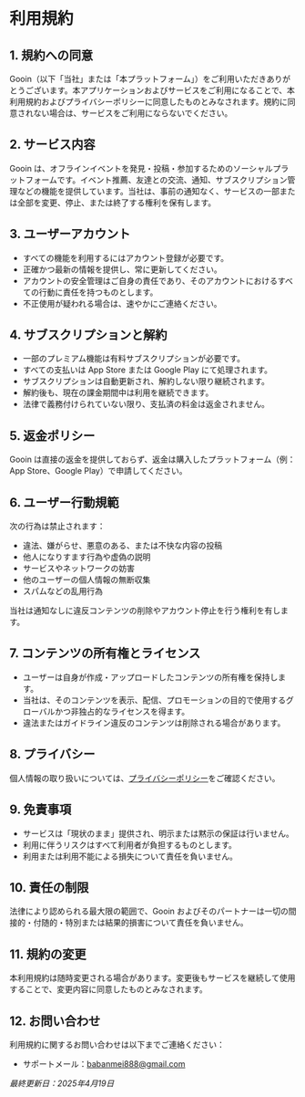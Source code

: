 # 利用規約

## 1. 規約への同意

Gooin（以下「当社」または「本プラットフォーム」）をご利用いただきありがとうございます。本アプリケーションおよびサービスをご利用になることで、本利用規約およびプライバシーポリシーに同意したものとみなされます。規約に同意されない場合は、サービスをご利用にならないでください。

## 2. サービス内容

Gooin は、オフラインイベントを発見・投稿・参加するためのソーシャルプラットフォームです。イベント推薦、友達との交流、通知、サブスクリプション管理などの機能を提供しています。当社は、事前の通知なく、サービスの一部または全部を変更、停止、または終了する権利を保有します。

## 3. ユーザーアカウント

- すべての機能を利用するにはアカウント登録が必要です。
- 正確かつ最新の情報を提供し、常に更新してください。
- アカウントの安全管理はご自身の責任であり、そのアカウントにおけるすべての行動に責任を持つものとします。
- 不正使用が疑われる場合は、速やかにご連絡ください。

## 4. サブスクリプションと解約

- 一部のプレミアム機能は有料サブスクリプションが必要です。
- すべての支払いは App Store または Google Play にて処理されます。
- サブスクリプションは自動更新され、解約しない限り継続されます。
- 解約後も、現在の課金期間中は利用を継続できます。
- 法律で義務付けられていない限り、支払済の料金は返金されません。

## 5. 返金ポリシー

Gooin は直接の返金を提供しておらず、返金は購入したプラットフォーム（例：App Store、Google Play）で申請してください。

## 6. ユーザー行動規範

次の行為は禁止されます：

- 違法、嫌がらせ、悪意のある、または不快な内容の投稿
- 他人になりすます行為や虚偽の説明
- サービスやネットワークの妨害
- 他のユーザーの個人情報の無断収集
- スパムなどの乱用行為

当社は通知なしに違反コンテンツの削除やアカウント停止を行う権利を有します。

## 7. コンテンツの所有権とライセンス

- ユーザーは自身が作成・アップロードしたコンテンツの所有権を保持します。
- 当社は、そのコンテンツを表示、配信、プロモーションの目的で使用するグローバルかつ非独占的なライセンスを得ます。
- 違法またはガイドライン違反のコンテンツは削除される場合があります。

## 8. プライバシー

個人情報の取り扱いについては、[プライバシーポリシー](https://app-gooin.github.io/support/privacy/ja/)をご確認ください。

## 9. 免責事項

- サービスは「現状のまま」提供され、明示または黙示の保証は行いません。
- 利用に伴うリスクはすべて利用者が負担するものとします。
- 利用または利用不能による損失について責任を負いません。

## 10. 責任の制限

法律により認められる最大限の範囲で、Gooin およびそのパートナーは一切の間接的・付随的・特別または結果的損害について責任を負いません。

## 11. 規約の変更

本利用規約は随時変更される場合があります。変更後もサービスを継続して使用することで、変更内容に同意したものとみなされます。

## 12. お問い合わせ

利用規約に関するお問い合わせは以下までご連絡ください：

- サポートメール：babanmei888@gmail.com

*最終更新日：2025年4月19日*
